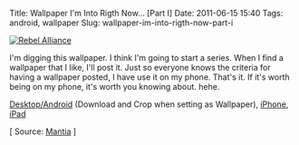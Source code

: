 Title: Wallpaper I'm Into Rigth Now... [Part I]
Date: 2011-06-15 15:40
Tags: android, wallpaper
Slug: wallpaper-im-into-rigth-now-part-i

[![Rebel Alliance](http://blog.traeblain.com/wp-content/uploads/rebelalliance_android-500x416.jpg)](http://mantia.me/mint/pepper/tillkruess/downloads/tracker.php?url=http%3A//mantia.me/goodies/desktops/rebelalliance_wide.jpg)

I'm digging this wallpaper. I think I'm going to start a series. When I find a wallpaper that I like, I'll post it. Just so everyone knows the criteria for having a wallpaper posted, I have use it on my phone. That's it. If it's worth being on my phone, it's worth you knowing about. hehe.

[Desktop/Android](http://mantia.me/mint/pepper/tillkruess/downloads/tracker.php?url=http://mantia.me/goodies/desktops/rebelalliance_wide.jpg) (Download and Crop when setting as Wallpaper), [iPhone](http://mantia.me/mint/pepper/tillkruess/downloads/tracker.php?url=http://mantia.me/goodies/desktops/rebelalliance_iphone.jpg), [iPad](http://mantia.me/mint/pepper/tillkruess/downloads/tracker.php?url=http://mantia.me/goodies/desktops/rebelalliance_full.jpg)

[ Source: [Mantia](http://mantia.me/wallpaper/rebel-alliance/) ]

